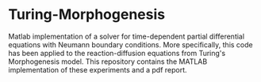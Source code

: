# Turing-Morphogenesis
Matlab implementation of a solver for time-dependent partial differential equations with Neumann boundary conditions.  More specifically, this code has been applied to the reaction-diffusion equations from Turing's Morphogenesis model.  This repository contains the MATLAB implementation of these experiments and a pdf report. 
